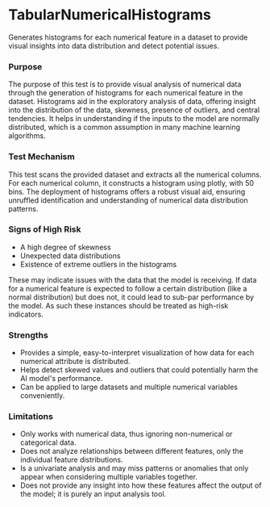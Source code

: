 # TabularNumericalHistograms

Generates histograms for each numerical feature in a dataset to provide visual insights into data distribution and
detect potential issues.

### Purpose

The purpose of this test is to provide visual analysis of numerical data through the generation of histograms for
each numerical feature in the dataset. Histograms aid in the exploratory analysis of data, offering insight into
the distribution of the data, skewness, presence of outliers, and central tendencies. It helps in understanding if
the inputs to the model are normally distributed, which is a common assumption in many machine learning algorithms.

### Test Mechanism

This test scans the provided dataset and extracts all the numerical columns. For each numerical column, it
constructs a histogram using plotly, with 50 bins. The deployment of histograms offers a robust visual aid,
ensuring unruffled identification and understanding of numerical data distribution patterns.

### Signs of High Risk

- A high degree of skewness
- Unexpected data distributions
- Existence of extreme outliers in the histograms

These may indicate issues with the data that the model is receiving. If data for a numerical feature is expected to
follow a certain distribution (like a normal distribution) but does not, it could lead to sub-par performance by
the model. As such these instances should be treated as high-risk indicators.

### Strengths

- Provides a simple, easy-to-interpret visualization of how data for each numerical attribute is distributed.
- Helps detect skewed values and outliers that could potentially harm the AI model's performance.
- Can be applied to large datasets and multiple numerical variables conveniently.

### Limitations

- Only works with numerical data, thus ignoring non-numerical or categorical data.
- Does not analyze relationships between different features, only the individual feature distributions.
- Is a univariate analysis and may miss patterns or anomalies that only appear when considering multiple variables
together.
- Does not provide any insight into how these features affect the output of the model; it is purely an input
analysis tool.